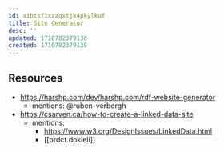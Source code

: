 ```yaml
---
id: aibtsf1xzaqxtjk4pkylkuf
title: Site Generator
desc: ''
updated: 1710782379138
created: 1710782379138
---
```


## Resources

- https://harshp.com/dev/harshp.com/rdf-website-generator
  - mentions: @ruben-verborgh
- https://csarven.ca/how-to-create-a-linked-data-site
  - mentions: 
    - https://www.w3.org/DesignIssues/LinkedData.html
    - [[prdct.dokieli]]